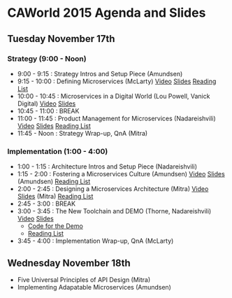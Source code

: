 # CAWorld 2015 Agenda and Slides

## Tuesday November 17th
### Strategy (9:00 - Noon)

 * 9:00  - 9:15 : Strategy Intros and Setup Piece (Amundsen)
 * 9:15  - 10:00 : Defining Microservices (McLarty) [Video](http://www.apiacademy.co/resources/defining-microservices/) [Slides](https://drive.google.com/file/d/0B-463AriRRZ6S2d0c0ZiZU55OW8/view?pli=1) [Reading List](MMReadingList.md)
 * 10:00 - 10:45  : Microservices in a Digital World (Lou Powell, Vanick Digital) [Video](http://www.apiacademy.co/resources/microservices-in-a-digital-world/) [Slides](https://drive.google.com/open?id=0B-463AriRRZ6NENhWGxNLWtDQkk)
 * 10:45 - 11:00 : BREAK
 * 11:00 - 11:45 : Product Management for Microservices (Nadareishvili) [Video](http://www.apiacademy.co/resources/product-management-for-microservices/) [Slides](https://www.dropbox.com/s/n9hhwq11q50za02/Irakli-Api-product-management.pdf?dl=0) [Reading List](https://github.com/apiacademy/CAWorld2015/blob/master/APIProductMgmt-ReadingList.md)
 * 11:45 - Noon : Strategy Wrap-up, QnA (Mitra)

### Implementation (1:00 - 4:00)
 * 1:00 - 1:15 : Architecture Intros and Setup Piece (Nadareishvili)
 * 1:15 - 2:00 : Fostering a Microservices Culture (Amundsen) [Video](http://www.apiacademy.co/resources/fostering-a-microservices-culture/) [Slides](https://dl.dropboxusercontent.com/u/3551384/Fostering-A-Microservice-Culture.pdf) (Amundsen) [Reading List](https://github.com/apiacademy/CAWorld2015/blob/master/Fostering-MService-Culture.md)
 * 2:00 - 2:45 : Designing a Microservices Architecture (Mitra) [Video](http://www.apiacademy.co/resources/designing-a-microservices-architecture/) [Slides](https://www.dropbox.com/s/2ei8a9jaloh9tqz/Designing_Microservices_Architecture.pdf?dl=0) (Mitra)  [Reading List](https://github.com/apiacademy/CAWorld2015/blob/master/Designing_MS_Arch.md)
 * 2:45 - 3:00 : BREAK
 * 3:00 - 3:45 : The New Toolchain and DEMO (Thorne, Nadareishvili) [Video](http://www.apiacademy.co/resources/a-demonstration-of-the-microservices-tool-chain/) [Slides](https://www.dropbox.com/s/gx0t75iddk4tffx/CAW_MSA_New_Tool_Chain_v2015-irakli-jay.pdf?dl=0)
     * [Code for the Demo](https://github.com/apiacademy/microservices-deployment)  
     * [Reading List](https://github.com/apiacademy/CAWorld2015/blob/master/MicroservicesDemo-Resources)
 * 3:45 - 4:00 : Implementation Wrap-up, QnA (McLarty)

## Wednesday November 18th
* Five Universal Principles of API Design (Mitra)
* Implementing Adapatable Microservices (Amundsen)
